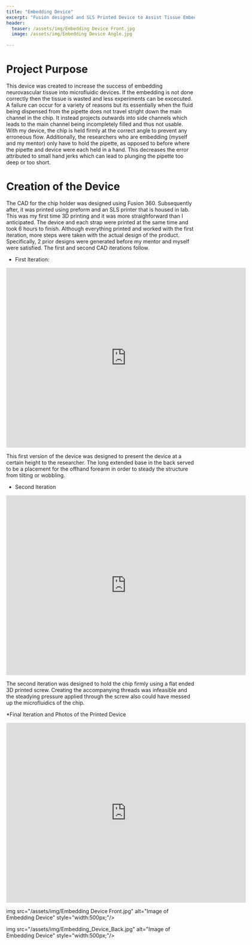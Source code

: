 ```yaml
---
title: "Embedding Device"
excerpt: "Fusion designed and SLS Printed Device to Assist Tissue Embedding"
header:
  teaser: /assets/img/Embedding Device Front.jpg
  image: /assets/img/Embedding Device Angle.jpg
   
---
```


# Project Purpose
This device was created to increase the success of embedding neurovascular tissue into microfluidic devices. If the embedding is not done correctly then the tissue is wasted and less experiments can be excecuted. A failure can occur for a variety of reasons but its essentially when the fluid being dispensed from the pipette does not travel stright down the main channel in the chip. It instead projects outwards into side channels which leads to the main channel being incompletely filled and thus not usable. With my device, the chip is held firmly at the correct angle to prevent any erroneous flow. Additionally, the researchers who are embedding (myself and my mentor) only have to hold the pipette, as opposed to before where the pipette and device were each held in a hand. This decreases the error attributed to small hand jerks which can lead to plunging the pipette too deep or too short. 

# Creation of the Device
The CAD for the chip holder was designed using Fusion 360. Subsequently after, it was printed using preform and an SLS printer that is housed in lab. This was my first time 3D printing and it was more straighforward than I anticipated. The device and each strap were printed at the same time and took 6 hours to finish. 
Although everything printed and worked with the first iteration, more steps were taken with the actual design of the product. Specifically, 2 prior designs were generated before my mentor and myself were satisfied. The first and second CAD iterations follow. 
* First Iteration:


<iframe src="https://vanderbilt1024.autodesk360.com/shares/public/SH512d4QTec90decfa6eb1bf92de33c71c90?mode=embed" width="640" height="480" allowfullscreen="true" webkitallowfullscreen="true" mozallowfullscreen="true"  frameborder="0"></iframe>

This first version of the device was designed to present the device at a certain height to the researcher. The long extended base in the back served to be a placement for the offhand forearm in order to steady the structure from tilting or wobbling.

* Second Iteration

<iframe src="https://vanderbilt1024.autodesk360.com/shares/public/SH512d4QTec90decfa6e5034344278aaff75?mode=embed" width="640" height="480" allowfullscreen="true" webkitallowfullscreen="true" mozallowfullscreen="true"  frameborder="0"></iframe>

The second iteration was designed to hold the chip firmly using a flat ended 3D printed screw. Creating the accompanying threads was infeasible and the steadying pressure applied through the screw also could have messed up the microfluidics of the chip.

*Final Iteration and Photos of the Printed Device

<iframe src="https://vanderbilt1024.autodesk360.com/shares/public/SH512d4QTec90decfa6e779611faeb0b60aa?mode=embed" width="640" height="480" allowfullscreen="true" webkitallowfullscreen="true" mozallowfullscreen="true"  frameborder="0"></iframe>



img src="/assets/img/Embedding Device Front.jpg" alt="Image of Embedding Device" style="width:500px;"/>

img src="/assets/img/Embedding_Device_Back.jpg" alt="Image of Embedding Device" style="width:500px;"/>


